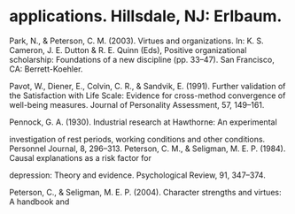 # applications. Hillsdale, NJ: Erlbaum.

Park, N., & Peterson, C. M. (2003). Virtues and organizations. In: K. S. Cameron, J. E. Dutton & R. E. Quinn (Eds), Positive organizational scholarship: Foundations of a new discipline (pp. 33–47). San Francisco, CA: Berrett-Koehler.

Pavot, W., Diener, E., Colvin, C. R., & Sandvik, E. (1991). Further validation of the Satisfaction with Life Scale: Evidence for cross-method convergence of well-being measures. Journal of Personality Assessment, 57, 149–161.

Pennock, G. A. (1930). Industrial research at Hawthorne: An experimental

investigation of rest periods, working conditions and other conditions. Personnel Journal, 8, 296–313. Peterson, C. M., & Seligman, M. E. P. (1984). Causal explanations as a risk factor for

depression: Theory and evidence. Psychological Review, 91, 347–374.

Peterson, C., & Seligman, M. E. P. (2004). Character strengths and virtues: A handbook and